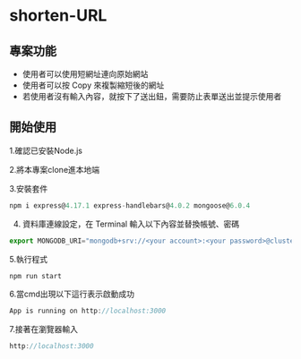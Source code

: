 # shorten-URL

## 專案功能
* 使用者可以使用短網址連向原始網站
* 使用者可以按 Copy 來複製縮短後的網址
* 若使用者沒有輸入內容，就按下了送出鈕，需要防止表單送出並提示使用者

## 開始使用
1.確認已安裝Node.js  

2.將本專案clone進本地端

3.安裝套件
```js
npm i express@4.17.1 express-handlebars@4.0.2 mongoose@6.0.4 
```

4. 資料庫連線設定，在 Terminal 輸入以下內容並替換帳號、密碼
```js
export MONGODB_URI="mongodb+srv://<your account>:<your password>@cluster0.ayhtm.mongodb.net/shorten-url?retryWrites=true&w=majority"
```

5.執行程式
```js
npm run start
```

6.當cmd出現以下這行表示啟動成功
```js
App is running on http://localhost:3000

```
7.接著在瀏覽器輸入
```js
http://localhost:3000
```